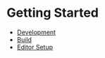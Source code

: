 # Getting Started

- [Development](./0-Development.md)
- [Build](./1-Build.md)
- [Editor Setup](./2-EditorSetup.md)

